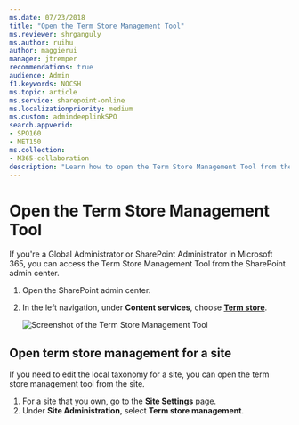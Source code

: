 ```yaml
---
ms.date: 07/23/2018
title: "Open the Term Store Management Tool"
ms.reviewer: shrganguly
ms.author: ruihu
author: maggierui
manager: jtremper
recommendations: true
audience: Admin
f1.keywords: NOCSH
ms.topic: article
ms.service: sharepoint-online
ms.localizationpriority: medium
ms.custom: admindeeplinkSPO
search.appverid:
- SPO160
- MET150
ms.collection:  
- M365-collaboration
description: "Learn how to open the Term Store Management Tool from the Site Settings page or the SharePoint admin center."
---
```


# Open the Term Store Management Tool

If you're a Global Administrator or SharePoint Administrator in Microsoft 365, you can access the Term Store Management Tool from the SharePoint admin center.

1. Open the SharePoint admin center.
2. In the left navigation, under **Content services**, choose <a href="https://go.microsoft.com/fwlink/?linkid=2185073" target="_blank">**Term store**</a>.

    ![Screenshot of the Term Store Management Tool](media/term-store-management-tool.png)

## Open term store management for a site

If you need to edit the local taxonomy for a site, you can open the term store management tool from the site.
  
1. For a site that you own, go to the **Site Settings** page.
2. Under **Site Administration**, select **Term store management**.

